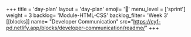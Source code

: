 +++
title = 'day-plan'
layout = 'day-plan'
emoji= '📝'
menu_level = ['sprint']
weight = 3
backlog= 'Module-HTML-CSS'
backlog_filter= 'Week 3'
[[blocks]]
name= "Developer Communication"
src="https://cyf-pd.netlify.app/blocks/developer-communication/readme/"
+++


